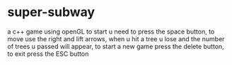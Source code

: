 # super-subway
a c++ game using openGL 
to start u need to press the space button, to move use the right and lift arrows, when u hit a tree u lose and the number of trees u passed will appear,
to start a new game press the delete button, to exit press the ESC button
